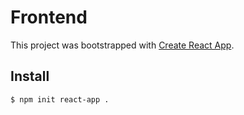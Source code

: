 # Frontend

This project was bootstrapped with [Create React App](https://github.com/facebook/create-react-app).

## Install
```
$ npm init react-app .
```